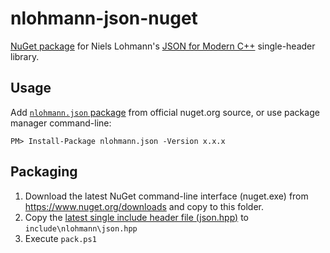 # nlohmann-json-nuget

[NuGet package](https://www.nuget.org/packages/nlohmann.json/) for Niels Lohmann's [JSON for Modern C++](https://github.com/nlohmann/json) single-header library.

## Usage
Add [`nlohmann.json` package](https://www.nuget.org/packages/nlohmann.json/) from official nuget.org source, or use package manager command-line:

```
PM> Install-Package nlohmann.json -Version x.x.x
```

## Packaging
1. Download the latest NuGet command-line interface (nuget.exe) from https://www.nuget.org/downloads and copy to this folder.
2. Copy the [latest single include header file (json.hpp)](https://github.com/nlohmann/json/releases) to `include\nlohmann\json.hpp`
3. Execute `pack.ps1`
